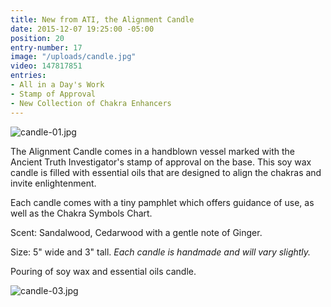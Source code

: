 ```yaml
---
title: New from ATI, the Alignment Candle
date: 2015-12-07 19:25:00 -05:00
position: 20
entry-number: 17
image: "/uploads/candle.jpg"
video: 147817851
entries:
- All in a Day's Work
- Stamp of Approval
- New Collection of Chakra Enhancers
---
```


![candle-01.jpg](/uploads/candle-01.jpg)

The Alignment Candle comes in a handblown vessel marked with the Ancient Truth Investigator's stamp of approval on the base. This soy wax candle is filled with essential oils that are designed to align the chakras and invite enlightenment.

Each candle comes with a tiny pamphlet which offers guidance of use, as well as the Chakra Symbols Chart.

Scent: Sandalwood, Cedarwood with a gentle note of Ginger.

Size: 5" wide and 3" tall. *Each candle is handmade and will vary slightly.*

Pouring of soy wax and essential oils candle.

![candle-03.jpg](/uploads/candle-03.jpg)

